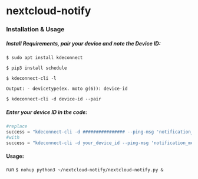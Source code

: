 # nextcloud-notify


### Installation & Usage

  ##### Install Requirements, pair your device and note the Device ID:

`$ sudo apt install kdeconnect`

`$ pip3 install schedule`

`$ kdeconnect-cli -l`

`Output: - devicetype(ex. moto g(6)): device-id`

`$ kdeconnect-cli -d device-id --pair`


##### Enter your device ID in the code:

```python
#replace
success = "kdeconnect-cli -d ################ --ping-msg 'notification_message'"
#with
success = "kdeconnect-cli -d your_device_id --ping-msg 'notification_message'"


```
#### Usage:
run `$ nohup python3 ~/nextcloud-notify/nextcloud-notify.py &`
